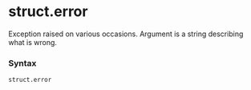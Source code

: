 # struct.error

Exception raised on various occasions. Argument is a string describing what is wrong.

### Syntax

```python
struct.error
```
